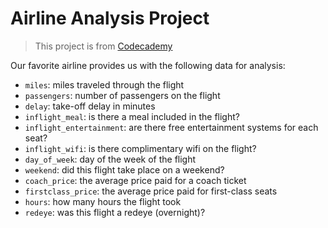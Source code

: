 # Airline Analysis Project

> This project is from [Codecademy](https://www.codecademy.com/courses/eda-exploratory-data-analysis-python/projects/eda-and-data-visualization)

Our favorite airline provides us with the following data for analysis:

- `miles`: miles traveled through the flight
- `passengers`: number of passengers on the flight
- `delay`: take-off delay in minutes
- `inflight_meal`: is there a meal included in the flight?
- `inflight_entertainment`: are there free entertainment systems for each seat?
- `inflight_wifi`: is there complimentary wifi on the flight?
- `day_of_week`: day of the week of the flight
- `weekend`: did this flight take place on a weekend?
- `coach_price`: the average price paid for a coach ticket
- `firstclass_price`: the average price paid for first-class seats
- `hours`: how many hours the flight took
- `redeye`: was this flight a redeye (overnight)?

